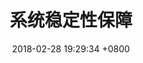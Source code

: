 ---
layout: post
title: "系统稳定性保障"
date: 2018-02-28 19:29:34 +0800
comments: true
categories: architecture
---